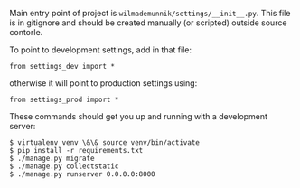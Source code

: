 Main entry point of project is `wilmademunnik/settings/__init__.py`. This file
is in gitignore and should be created manually (or scripted) outside source
contorle.

To point to development settings, add in that file:
```
from settings_dev import *
```

otherwise it will point to production settings using:
```
from settings_prod import *
```

These commands should get you up and running with a development server:
```
$ virtualenv venv \&\& source venv/bin/activate
$ pip install -r requirements.txt
$ ./manage.py migrate
$ ./manage.py collectstatic
$ ./manage.py runserver 0.0.0.0:8000
```
